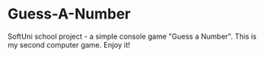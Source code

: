 # Guess-A-Number
SoftUni school project - a simple console game "Guess a Number". This is my second computer game. Enjoy it!
